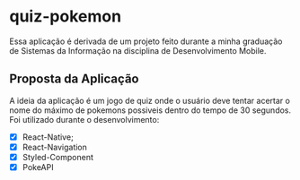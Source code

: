 # quiz-pokemon

Essa aplicação é derivada de um projeto feito durante a minha graduação de Sistemas da Informação na disciplina de Desenvolvimento Mobile.

## Proposta da Aplicação

A ideia da aplicação é um jogo de quiz onde o usuário deve tentar acertar o nome do máximo de pokemons possiveis dentro do tempo de 30 segundos.
Foi utilizado durante o desenvolvimento: 
- [x] React-Native;
- [x] React-Navigation
- [x] Styled-Component
- [x] PokeAPI
